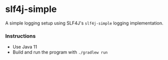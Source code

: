 # slf4j-simple

A simple logging setup using SLF4J's `slf4j-simple` logging implementation.

### Instructions

* Use Java 11
* Build and run the program with `./gradlew run`
